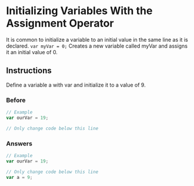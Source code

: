 # Initializing Variables With the Assignment Operator

It is common to initialize a variable to an initial value in the same line as it is declared.
`var myVar = 0;`
Creates a new variable called myVar and assigns it an initial value of 0.
## Instructions
Define a variable a with var and initialize it to a value of 9.

### Before

```javascript
// Example
var ourVar = 19;

// Only change code below this line
```

### Answers

```javascript
// Example
var ourVar = 19;

// Only change code below this line
var a = 9;

```